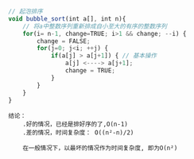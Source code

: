 ``````javascript
// 起泡排序
void bubble_sort(int a[], int n){
    // 将a中整数序列重新排成自小至大的有序的整数序列
    for(i= n-1, change=TRUE; i>1 && change; --i) {
        change = FALSE;
        for(j=0; j<i; ++j) {
            if(a[j] > a[j+1]) { // 基本操作
                a[j] <----> a[j+1];
                change = TRUE;
            }
        }
    }
}


``````

    结论：
        .好的情况，已经是排好序的了,O(n-1)
        .差的情况，时间复杂度： O((n²-n)/2)

        在一般情况下，以最坏的情况作为时间复杂度, 即为O(n²)